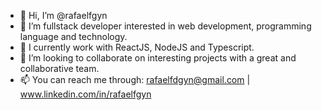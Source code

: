 - 👋 Hi, I’m @rafaelfgyn
- 👀 I’m fullstack developer interested in web development, programming language and technology.
- 🌱 I currently work with ReactJS, NodeJS and Typescript.
- 💞️ I’m looking to collaborate on interesting projects with a great and collaborative team.
- 📫 You can reach me through: rafaelfdgyn@gmail.com | www.linkedin.com/in/rafaelfgyn

